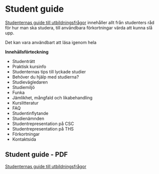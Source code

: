 # Student guide

[Studenternas guide till utbildningsfrågor](http://static.datasektionen.se/studier/studentguide.pdf) innehåller allt från studenters råd för hur man ska studera, till användbara förkortningar värda att kunna slå upp. 

Det kan vara användbart att läsa igenom hela

**Innehållsförteckning**
* Studenträtt
* Praktisk kursinfo
* Studenternas tips till lyckade studier
* Behöver du hjälp med studierna?
* Studievägledaren
* Studiemiljö
* Funka
* Jämlikhet, mångfald och likabehandling
* Kurslitteratur
* FAQ
* Studentinflytande
* Studienämnden
* Studentrepresentation på CSC
* Studentrepresentation på THS
* Förkortningar
* Kontaktsida

## Student guide - PDF
[Studenternas guide till utbildningsfrågor](http://static.datasektionen.se/studier/studentguide.pdf)
